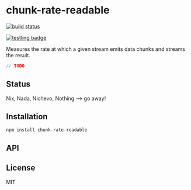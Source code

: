 # chunk-rate-readable
[![build status](https://secure.travis-ci.org/thlorenz/chunks-over-time-writable.png)](http://travis-ci.org/thlorenz/chunks-over-time-writable)

[![testling badge](https://ci.testling.com/thlorenz/chunks-over-time-writable.png)](https://ci.testling.com/thlorenz/chunks-over-time-writable)

Measures the rate at which a given stream emits data chunks and streams the result.

```js
// TODO
```

## Status

Nix, Nada, Nichevo, Nothing --> go away!
## Installation

    npm install chunk-rate-readable

## API


## License

MIT

